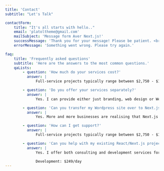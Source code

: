 ```yaml
---
title: 'Contact'
subtitle: "Let's Talk"

contactForm:
    title: "It's all starts with hello.."
    email: 'platoltheme@gmail.com'
    mailSubject: 'Message form Aver Next.js!'
    successMessage: 'Thank you for your message! Please be patient. <br/> I will get back to you shortly.'
    errorMessage: 'Something went wrong. Please try again.'

faq:
    title: 'Frequently asked questions'
    subtitle: 'Here are the answers to the most common questions.'
    qaLists:
        - question: 'How much do your services cost?'
          answer: |
              Full-service projects typically range between $2,750 - $15,000. Contact me for pricing on individual services.

        - question: 'Do you offer your services separately?'
          answer: |
              Yes. I can provide either just branding, web design or Webflow development services separately to fit around your existing strategy.

        - question: 'Can you transfer my Wordpress site over to Next.js?'
          answer: |
              Yes. More and more businesses are realising that Next.js is the future of building on the web, which is why I offer rebuilds of existing Wordpress websites in Next.js website.

        - question: 'How can I get support?'
          answer: |
              Full-service projects typically range between $2,750 - $15,000. Contact me for pricing on individual services.

        - question: 'Can you help with my existing React/Next.js project?'
          answer: |
              Yes. I offer both consulting and development services for clients with existing Webflow projects.

              Development: $249/day
---
```

